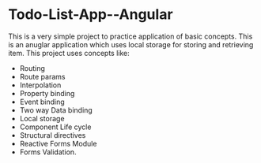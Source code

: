 # Todo-List-App--Angular

This is a very simple project to practice application of basic concepts.
This is an anuglar application which uses local storage for storing and retrieving item. 
This project uses concepts like:
  - Routing
  - Route params
  - Interpolation
  - Property binding
  - Event binding
  - Two way Data binding
  - Local storage
  - Component Life cycle
  - Structural directives
  - Reactive Forms Module
  - Forms Validation.

